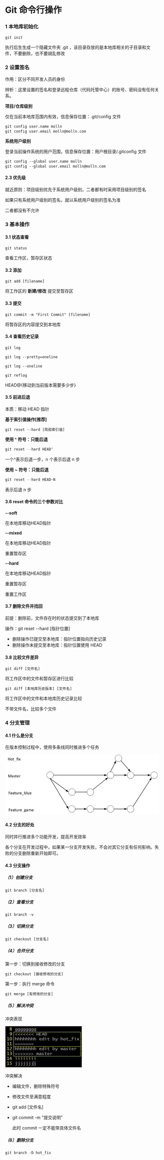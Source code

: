 # Git 命令行操作

### 1 本地库初始化

```
git init
```

执行后生生成一个隐藏文件夹 .git ，该目录存放的是本地库相关的子目录和文件，不要删除，也不要胡乱修改

### 2 设置签名

作用：区分不同开发人员的身份

辨析：这里设置的签名和登录远程仓库（代码托管中心）的账号、密码没有任何关系。

**项目/仓库级别**

仅在当前本地库范围内有效，信息保存位置：.git/config 文件

````
git config user.name molln
git config user.email molln@molln.com

````

**系统用户级别**

登录当前操作系统的用户范围，信息保存位置：用户根目录/.gitconfig 文件

````
git config --global user.name molln
git config --global user.email molln@molln.com
````

#### 2.3 优先级

就近原则：项目级别优先于系统用户级别，二者都有时采用项目级别的签名

如果只有系统用户级别的签名，就以系统用户级别的签名为准

二者都没有不允许

### 3 基本操作

#### 3.1 状态查看

````
git status
````

查看工作区，暂存区状态

#### 3.2 添加

````
git add [filename]
````

将工作区的 **新建/修改** 提交至暂存区

#### 3.3 提交

````
git commit -m "First Commit" [filename]
````

将暂存区的内容提交到本地库

#### 3.4 查看历史记录

```
git log
```

```
git log --pretty=oneline
```

````
git log --oneline
````

````
git reflog
````

HEAD@{移动到当前版本需要多少步}

#### 3.5 前进后退

本质：移动 HEAD 指针

**基于索引值操作[推荐]**

````
git reset --hard [局部索引值]
````

**使用 ^ 符号：只能后退**

````java
git reset --hard HEAD^
````

一个^表示后退一步，n 个表示后退 n 步

**使用 ~ 符号：只能后退**

````java
git reset --hard HEAD~N
````

表示后退 n 步

#### 3.6 reset 命令的三个参数对比

**--soft**

在本地库移动HEAD指针

**--mixed**

在本地库移动HEAD指针

重置暂存区

**--hard**

在本地库移动HEAD指针

重置暂存区

重置工作区

#### 3.7 删除文件并找回

前提：删除前，文件存在时的状态提交到了本地库

操作：git reset --hard [指针位置]

* 删除操作已提交至本地库：指针位置指向历史记录
* 删除操作未提交至本地库：指针位置使用 HEAD

#### 3.8 比较文件差异

`git diff [文件名]`

将工作区中的文件和暂存区进行比较

`git diff [本地库历史版本] [文件名]`

将工作区中的文件和本地库历史记录比较

不带文件名，比较多个文件

### 4 分支管理

#### 4.1 什么是分支

在版本控制过程中，使用多条线同时推进多个任务

![](img/分支.jpg)

#### 4.2 分支的好处

同时并行推进多个功能开发，提高开发效率

各个分支在开发过程中，如果某一分支开发失败，不会对其它分支有任何影响。失败的分支删除重新开始即可。

#### 4.3 分支操作

##### （1）创建分支

````
git branch [分支名]
````

##### （2）查看分支

````
git branch -v
````

##### （3）切换分支

````
git checkout [分支名]
````

##### （4）合并分支

第一步：切换到接收修改的分支

````
git checkout [接收修改的分支]
````

第一步：执行 merge 命令

````
git merge [有修改的分支]
````

##### （5）解决冲突

冲突表现

![](img/conflict.png)

冲突解决

* 编辑文件，删除特殊符号

* 修改文件至满意程度

* git add [文件名]

* git commit -m "提交说明"

  此时 commit 一定不能带具体文件名

##### （6）删除分支

````
git branch -D hot_fix
````

